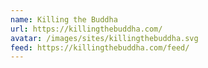 ```yaml
---
name: Killing the Buddha
url: https://killingthebuddha.com/
avatar: /images/sites/killingthebuddha.svg
feed: https://killingthebuddha.com/feed/
---
```

